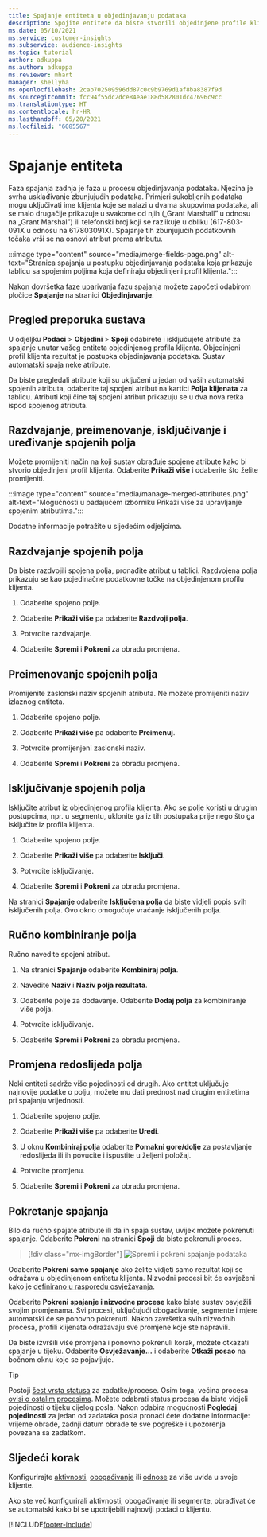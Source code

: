 ```yaml
---
title: Spajanje entiteta u objedinjavanju podataka
description: Spojite entitete da biste stvorili objedinjene profile klijenata.
ms.date: 05/10/2021
ms.service: customer-insights
ms.subservice: audience-insights
ms.topic: tutorial
author: adkuppa
ms.author: adkuppa
ms.reviewer: mhart
manager: shellyha
ms.openlocfilehash: 2cab702509596dd87c0c9b9769d1af8ba8387f9d
ms.sourcegitcommit: fcc94f55dc2dce84eae188d582801dc47696c9cc
ms.translationtype: HT
ms.contentlocale: hr-HR
ms.lasthandoff: 05/20/2021
ms.locfileid: "6085567"
---
```

# <a name="merge-entities"></a>Spajanje entiteta

Faza spajanja zadnja je faza u procesu objedinjavanja podataka. Njezina je svrha usklađivanje zbunjujućih podataka. Primjeri sukobljenih podataka mogu uključivati ime klijenta koje se nalazi u dvama skupovima podataka, ali se malo drugačije prikazuje u svakome od njih („Grant Marshall” u odnosu na „Grant Marshal”) ili telefonski broj koji se razlikuje u obliku (617-803-091X u odnosu na 617803091X). Spajanje tih zbunjujućih podatkovnih točaka vrši se na osnovi atribut prema atributu.

:::image type="content" source="media/merge-fields-page.png" alt-text="Stranica spajanja u postupku objedinjavanja podataka koja prikazuje tablicu sa spojenim poljima koja definiraju objedinjeni profil klijenta.":::

Nakon dovršetka [faze uparivanja](match-entities.md) fazu spajanja možete započeti odabirom pločice **Spajanje** na stranici **Objedinjavanje**.

## <a name="review-system-recommendations"></a>Pregled preporuka sustava

U odjeljku **Podaci** > **Objedini** > **Spoji** odabirete i isključujete atribute za spajanje unutar vašeg entiteta objedinjenog profila klijenta. Objedinjeni profil klijenta rezultat je postupka objedinjavanja podataka. Sustav automatski spaja neke atribute.

Da biste pregledali atribute koji su uključeni u jedan od vaših automatski spojenih atributa, odaberite taj spojeni atribut na kartici **Polja klijenata** za tablicu. Atributi koji čine taj spojeni atribut prikazuju se u dva nova retka ispod spojenog atributa.

## <a name="separate-rename-exclude-and-edit-merged-fields"></a>Razdvajanje, preimenovanje, isključivanje i uređivanje spojenih polja

Možete promijeniti način na koji sustav obrađuje spojene atribute kako bi stvorio objedinjeni profil klijenta. Odaberite **Prikaži više** i odaberite što želite promijeniti.

:::image type="content" source="media/manage-merged-attributes.png" alt-text="Mogućnosti u padajućem izborniku Prikaži više za upravljanje spojenim atributima.":::

Dodatne informacije potražite u sljedećim odjeljcima.

## <a name="separate-merged-fields"></a>Razdvajanje spojenih polja

Da biste razdvojili spojena polja, pronađite atribut u tablici. Razdvojena polja prikazuju se kao pojedinačne podatkovne točke na objedinjenom profilu klijenta. 

1. Odaberite spojeno polje.
  
1. Odaberite **Prikaži više** pa odaberite **Razdvoji polja**.
 
1. Potvrdite razdvajanje.

1. Odaberite **Spremi** i **Pokreni** za obradu promjena.

## <a name="rename-merged-fields"></a>Preimenovanje spojenih polja

Promijenite zaslonski naziv spojenih atributa. Ne možete promijeniti naziv izlaznog entiteta.

1. Odaberite spojeno polje.
  
1. Odaberite **Prikaži više** pa odaberite **Preimenuj**.

1. Potvrdite promijenjeni zaslonski naziv. 

1. Odaberite **Spremi** i **Pokreni** za obradu promjena.

## <a name="exclude-merged-fields"></a>Isključivanje spojenih polja

Isključite atribut iz objedinjenog profila klijenta. Ako se polje koristi u drugim postupcima, npr. u segmentu, uklonite ga iz tih postupaka prije nego što ga isključite iz profila klijenta. 

1. Odaberite spojeno polje.
  
1. Odaberite **Prikaži više** pa odaberite **Isključi**.

1. Potvrdite isključivanje.

1. Odaberite **Spremi** i **Pokreni** za obradu promjena. 

Na stranici **Spajanje** odaberite **Isključena polja** da biste vidjeli popis svih isključenih polja. Ovo okno omogućuje vraćanje isključenih polja.

## <a name="manually-combine-fields"></a>Ručno kombiniranje polja

Ručno navedite spojeni atribut. 

1. Na stranici **Spajanje** odaberite **Kombiniraj polja**.

1. Navedite **Naziv** i **Naziv polja rezultata**.

1. Odaberite polje za dodavanje. Odaberite **Dodaj polja** za kombiniranje više polja.

1. Potvrdite isključivanje.

1. Odaberite **Spremi** i **Pokreni** za obradu promjena. 

## <a name="change-the-order-of-fields"></a>Promjena redoslijeda polja

Neki entiteti sadrže više pojedinosti od drugih. Ako entitet uključuje najnovije podatke o polju, možete mu dati prednost nad drugim entitetima pri spajanju vrijednosti.

1. Odaberite spojeno polje.
  
1. Odaberite **Prikaži više** pa odaberite **Uredi**.

1. U oknu **Kombiniraj polja** odaberite **Pomakni gore/dolje** za postavljanje redoslijeda ili ih povucite i ispustite u željeni položaj.

1. Potvrdite promjenu.

1. Odaberite **Spremi** i **Pokreni** za obradu promjena.

## <a name="run-your-merge"></a>Pokretanje spajanja

Bilo da ručno spajate atribute ili da ih spaja sustav, uvijek možete pokrenuti spajanje. Odaberite **Pokreni** na stranici **Spoji** da biste pokrenuli proces.

> [!div class="mx-imgBorder"]
> ![Spremi i pokreni spajanje podataka](media/configure-data-merge-save-run.png "Spremi i pokreni spajanje podataka")

Odaberite **Pokreni samo spajanje** ako želite vidjeti samo rezultat koji se odražava u objedinjenom entitetu klijenta. Nizvodni procesi bit će osvježeni kako je [definirano u rasporedu osvježavanja](system.md#schedule-tab).

Odaberite **Pokreni spajanje i nizvodne procese** kako biste sustav osvježili svojim promjenama. Svi procesi, uključujući obogaćivanje, segmente i mjere automatski će se ponovno pokrenuti. Nakon završetka svih nizvodnih procesa, profili klijenata odražavaju sve promjene koje ste napravili.

Da biste izvršili više promjena i ponovno pokrenuli korak, možete otkazati spajanje u tijeku. Odaberite **Osvježavanje...** i odaberite **Otkaži posao**  na bočnom oknu koje se pojavljuje.

> [!TIP]
> Postoji [šest vrsta statusa](system.md#status-types) za zadatke/procese. Osim toga, većina procesa [ovisi o ostalim procesima](system.md#refresh-policies). Možete odabrati status procesa da biste vidjeli pojedinosti o tijeku cijelog posla. Nakon odabira mogućnosti **Pogledaj pojedinosti** za jedan od zadataka posla pronaći ćete dodatne informacije: vrijeme obrade, zadnji datum obrade te sve pogreške i upozorenja povezana sa zadatkom.

## <a name="next-step"></a>Sljedeći korak

Konfigurirajte [aktivnosti](activities.md), [obogaćivanje](enrichment-hub.md) ili [odnose](relationships.md) za više uvida u svoje klijente.

Ako ste već konfigurirali aktivnosti, obogaćivanje ili segmente, obrađivat će se automatski kako bi se upotrijebili najnoviji podaci o klijentu.

[!INCLUDE[footer-include](../includes/footer-banner.md)]
